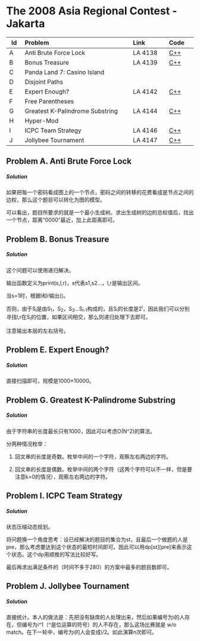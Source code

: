 # The 2008 Asia Regional Contest - Jakarta

<table>
<thead>
<th width='40px' align='center'>Id</th>
<th width='500px' align='left'>Problem</th>
<th width='130px' align='left'>Link</th>
<th width='80px' align='left'>Code</th>
</thead>
<tbody>
<tr><td>A</td>   <td>Anti Brute Force Lock</td>   <td>LA 4138</td>   <td><a href='la4138.cpp'>C++</a></td>   </tr>
<tr><td>B</td>   <td>Bonus Treasure</td>   <td>LA 4139</td>   <td><a href='la4139.cpp'>C++</a></td>   </tr>
<tr><td>C</td>   <td>Panda Land 7: Casino Island</td>   <td></td>   <td></td>   </tr>
<tr><td>D</td>   <td>Disjoint Paths</td>   <td></td>   <td></td>   </tr>
<tr><td>E</td>   <td>Expert Enough?</td>   <td>LA 4142</td>   <td><a href='la4142.cpp'>C++</a></td>   </tr>
<tr><td>F</td>   <td>Free Parentheses</td>   <td></td>   <td></td>   </tr>
<tr><td>G</td>   <td>Greatest K-Palindrome Substring</td>   <td>LA 4144</td>   <td><a href='la4144.cpp'>C++</a></td>   </tr>
<tr><td>H</td>   <td>Hyper-Mod</td>   <td></td>   <td></td>   </tr>
<tr><td>I</td>   <td>ICPC Team Strategy</td>   <td>LA 4146</td>   <td><a href='la4146.cpp'>C++</a></td>   </tr>
<tr><td>J</td>   <td>Jollybee Tournament</td>   <td>LA 4147</td>   <td><a href='la4147.cpp'>C++</a></td>   </tr>
</tbody>
</table>



## Problem A. Anti Brute Force Lock

##### Solution
如果把每一个密码看成图上的一个节点，密码之间的转移的花费看成是节点之间的边权，那么这个题目可以转化为图的模型。

可以看出，题目所要求的就是一个最小生成树。求出生成树的边的总权值后，找出一个节点，距离“0000”最近，加上此距离即可。


## Problem B. Bonus Treasure

##### Solution
这个问题可以使用递归解决。

输出函数定义为print(s,l,r)，s代表s1,s2...，l,r是输出区间。

当s=1时，根据l和r输出()。

否则，由于S<sub>i</sub>是由S<sub>1</sub>，S<sub>2</sub>，S<sub>3</sub>...S<sub>i-1</sub>构成的，且S<sub>i</sub>的长度是2<sup>i</sup>，因此我们可以分别寻找l,r在S<sub>i</sub>的位置，如果区间相交，那么则递归处理下去即可。

注意输出本层的左右括号。



## Problem E. Expert Enough?
##### Solution
直接扫描即可，规模是1000×10000。





## Problem G. Greatest K-Palindrome Substring
##### Solution
由于字符串的长度最长只有1000，因此可以考虑O(N^2)的算法。

分两种情况枚举：

1. 回文串的长度是奇数。枚举中间的一个字符，观察左右两边的字符。

2. 回文串的长度是偶数。枚举中间的两个字符（这两个字符可以不一样，但是要注意k=0的情况），观察左右两边的字符。





## Problem I. ICPC Team Strategy
##### Solution
状态压缩动态规划。

将问题换一个角度思考：设已经解决的题目的集合为st，且最后一个做题的人是pre，那么考虑要达到这个状态的最短时间即可。因此可以用dp[st][pre]来表示这个状态。这个dp用顺推的写法比较好写。

最后再求出满足条件的（时间不多于280）的方案中最多的题目数即可。



## Problem J. Jollybee Tournament
##### Solution

直接统计。本人的做法是：先把没有缺席的人处理出来，然后如果编号为i的人存在，但编号为i^1（^是位运算的符号）的人不存在，那么这场比赛就是 w/o match。在下一轮中，编号为i的人会变成i/2。如此演算n次即可。


